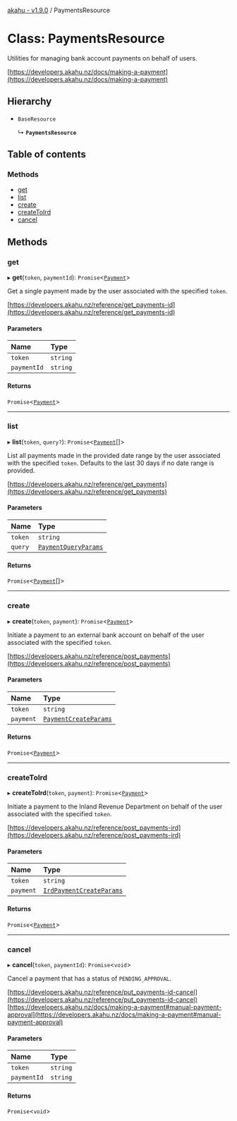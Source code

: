 [akahu - v1.9.0](../README.md) / PaymentsResource

# Class: PaymentsResource

Utilities for managing bank account payments on behalf of users.

[https://developers.akahu.nz/docs/making-a-payment](https://developers.akahu.nz/docs/making-a-payment)

## Hierarchy

- `BaseResource`

  ↳ **`PaymentsResource`**

## Table of contents

### Methods

- [get](PaymentsResource.md#get)
- [list](PaymentsResource.md#list)
- [create](PaymentsResource.md#create)
- [createToIrd](PaymentsResource.md#createtoird)
- [cancel](PaymentsResource.md#cancel)

## Methods

### get

▸ **get**(`token`, `paymentId`): `Promise`<[`Payment`](../README.md#payment)\>

Get a single payment made by the user associated with the specified `token`.

[https://developers.akahu.nz/reference/get_payments-id](https://developers.akahu.nz/reference/get_payments-id)

#### Parameters

| Name | Type |
| :------ | :------ |
| `token` | `string` |
| `paymentId` | `string` |

#### Returns

`Promise`<[`Payment`](../README.md#payment)\>

___

### list

▸ **list**(`token`, `query?`): `Promise`<[`Payment`](../README.md#payment)[]\>

List all payments made in the provided date range by the user associated
with the specified `token`. Defaults to the last 30 days if no date range
is provided.

[https://developers.akahu.nz/reference/get_payments](https://developers.akahu.nz/reference/get_payments)

#### Parameters

| Name | Type |
| :------ | :------ |
| `token` | `string` |
| `query` | [`PaymentQueryParams`](../README.md#paymentqueryparams) |

#### Returns

`Promise`<[`Payment`](../README.md#payment)[]\>

___

### create

▸ **create**(`token`, `payment`): `Promise`<[`Payment`](../README.md#payment)\>

Initiate a payment to an external bank account on behalf of the user associated
with the specified `token`.

[https://developers.akahu.nz/reference/post_payments](https://developers.akahu.nz/reference/post_payments)

#### Parameters

| Name | Type |
| :------ | :------ |
| `token` | `string` |
| `payment` | [`PaymentCreateParams`](../README.md#paymentcreateparams) |

#### Returns

`Promise`<[`Payment`](../README.md#payment)\>

___

### createToIrd

▸ **createToIrd**(`token`, `payment`): `Promise`<[`Payment`](../README.md#payment)\>

Initiate a payment to the Inland Revenue Department on behalf of the user
associated with the specified `token`.

[https://developers.akahu.nz/reference/post_payments-ird](https://developers.akahu.nz/reference/post_payments-ird)

#### Parameters

| Name | Type |
| :------ | :------ |
| `token` | `string` |
| `payment` | [`IrdPaymentCreateParams`](../README.md#irdpaymentcreateparams) |

#### Returns

`Promise`<[`Payment`](../README.md#payment)\>

___

### cancel

▸ **cancel**(`token`, `paymentId`): `Promise`<`void`\>

Cancel a payment that has a status of `PENDING_APPROVAL`.

[https://developers.akahu.nz/reference/put_payments-id-cancel](https://developers.akahu.nz/reference/put_payments-id-cancel)
[https://developers.akahu.nz/docs/making-a-payment#manual-payment-approval](https://developers.akahu.nz/docs/making-a-payment#manual-payment-approval)

#### Parameters

| Name | Type |
| :------ | :------ |
| `token` | `string` |
| `paymentId` | `string` |

#### Returns

`Promise`<`void`\>
